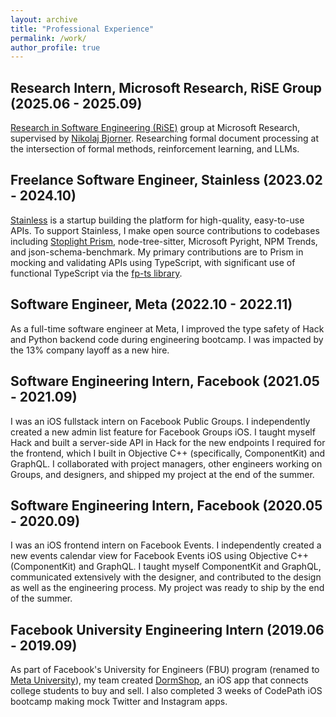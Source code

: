 ```yaml
---
layout: archive
title: "Professional Experience"
permalink: /work/
author_profile: true
---
```

<!--
# Graduate Student Researcher, UCSD Programming Systems Group (2023.09 - present)

I am working to integrate the complementary strengths of PL, HCI, and AI to develop human-interpretable structural constraints on sequence models for the controllable, co-creative generation of globally structured sequence data. My most recent work investigated stochastic and formal logic techniques to frame and solve the dually NP-hard combinatorial optimization problem of music structure summarization.  -->

## Research Intern, Microsoft Research, RiSE Group (2025.06 - 2025.09)

[Research in Software Engineering (RiSE)](https://www.microsoft.com/en-us/research/group/research-software-engineering-rise/) group at Microsoft Research, supervised by [Nikolaj Bjorner](https://www.microsoft.com/en-us/research/people/nbjorner/). Researching formal document processing at the intersection of formal methods, reinforcement learning, and LLMs.

## Freelance Software Engineer, Stainless (2023.02 - 2024.10)

[Stainless](https://www.stainlessapi.com/) is a startup building the platform for high-quality, easy-to-use APIs. To support Stainless, I make open source contributions to codebases including [Stoplight Prism](https://github.com/stoplightio/prism), node-tree-sitter, Microsoft Pyright, NPM Trends, and json-schema-benchmark. My primary contributions are to Prism in mocking and validating APIs using TypeScript, with significant use of functional TypeScript via the [fp-ts library](https://github.com/gcanti/fp-ts).

## Software Engineer, Meta (2022.10 - 2022.11)

As a full-time software engineer at Meta, I improved the type safety of Hack and Python backend code during engineering bootcamp. I was impacted by the 13% company layoff as a new hire.

## Software Engineering Intern, Facebook (2021.05 - 2021.09)

I was an iOS fullstack intern on Facebook Public Groups. I independently created a new admin list feature for Facebook Groups iOS. I taught myself Hack and built a server-side API in Hack for the new endpoints I required for the frontend, which I built in Objective C++ (specifically, ComponentKit) and GraphQL. I collaborated with project managers, other engineers working on Groups, and designers, and shipped my project at the end of the summer.

## Software Engineering Intern, Facebook (2020.05 - 2020.09)

I was an iOS frontend intern on Facebook Events. I independently created a new events calendar view for Facebook Events iOS using Objective C++ (ComponentKit) and GraphQL. I taught myself ComponentKit and GraphQL, communicated extensively with the designer, and contributed to the design as well as the engineering process. My project was ready to ship by the end of the summer.

## Facebook University Engineering Intern (2019.06 - 2019.09)

As part of Facebook's University for Engineers (FBU) program (renamed to [Meta University](https://www.metacareers.com/careerprograms/pathways/metauniversity)), my team created [DormShop](https://github.com/mloirraqi/Dorm-a-Shop), an iOS app that connects college students to buy and sell. I also completed 3 weeks of CodePath iOS bootcamp making mock Twitter and Instagram apps.